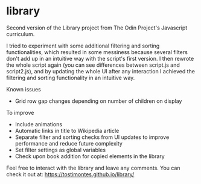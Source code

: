 # library

Second version of the Library project from The Odin Project's Javascript curriculum.

I tried to experiment with some additional filtering and sorting functionalities, which resulted in some messiness because several filters don't add up in an intuitive way with the script's first version.
I then rewrote the whole script again (you can see differences between script.js and script2.js), and by updating the whole UI after any interaction I achieved the filtering and sorting functionality in an intuitive way.

Known issues
- Grid row gap changes depending on number of children on display

To improve
- Include animations
- Automatic links in title to Wikipedia article
- Separate filter and sorting checks from UI updates to improve performance and reduce future complexity
- Set filter settings as global variables
- Check upon book addition for copied elements in the library

Feel free to interact with the library and leave any comments. You can check it out at: https://tostimontes.github.io/library/
